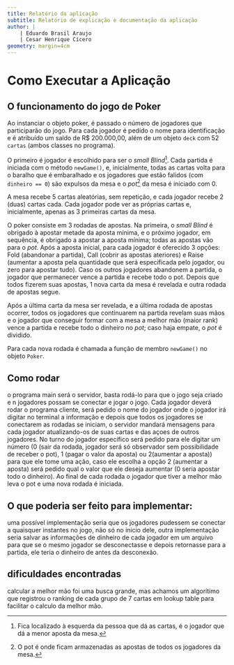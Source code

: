 ```yaml
---
title: Relatório da aplicação
subtitle: Relatório de explicação e documentação da aplicação
author: |
    | Eduardo Brasil Araujo
    | Cesar Henrique Cícero
geometry: margin=4cm 
---
```


# Como Executar a Aplicação

## O funcionamento do jogo de Poker

Ao instanciar o objeto poker, é passado o número de jogadores que participarão do jogo. Para cada jogador é pedido o nome para identificação e é atribuído um saldo de R$ 200.000,00, além de um objeto `deck` com 52 `cartas` (ambos classes no programa).

O primeiro é jogador é escolhido para ser o *small Blind*[^small_blind]. Cada partida é iniciada com o método `newGame()`, e, inicialmente, todas as cartas volta para o baralho que é embaralhado e os jogadores que estão falidos (com `dinheiro == 0`) são expulsos da mesa e o *pot*[^pot] da mesa é iniciado com 0.

[^small_blind]: Fica localizado à esquerda da pessoa que dá as cartas, é o jogador que dá a menor aposta da mesa.
[^pot]: O pot é onde ficam armazenadas as apostas de todos os jogadores da mesa.

A mesa recebe 5 cartas aleatórias, sem repetição, e cada jogador recebe 2 (duas) cartas cada. Cada jogador pode ver as próprias cartas e, inicialmente, apenas as 3 primeiras cartas da mesa.

O poker consiste em 3 rodadas de apostas. Na primeira, o *small Blind* é obrigado à apostar metade da aposta mínima, e o próximo jogador, em sequência, é obrigado a apostar a aposta mínima; todas as apostas vão para o *pot*. Após a aposta inicial, para cada jogador é oferecido 3 opções: Fold (abandonar a partida), Call (cobrir as apostas ateriores) e Raise (aumentar a aposta pela quantidade que será especificada pelo jogador, ou zero para apostar tudo). Caso os outros jogadores abandonem a partida, o jogador que permanecer vence a partida e recebe todo o pot. Depois que todos fizerem suas apostas, 1 nova carta da mesa é revelada e outra rodada de apostas segue.

Após a última carta da mesa ser revelada, e a última rodada de apostas ocorrer, todos os jogadores que continuarem na partida revelam suas mãos e o jogador que conseguir formar com a mesa a melhor mão (maior rank) vence a partida e recebe todo o dinheiro no *pot*; caso haja empate, o *pot* é dividido.

Para cada nova rodada é chamada a função de membro `newGame()` no objeto `Poker`.

## Como rodar

o programa main será o servidor, basta rodá-lo para que o jogo seja criado e n jogadores possam se conectar e jogar o jogo.
Cada jogador deverá rodar o programa cliente, será pedido o nome do jogador onde o jogador irá digitar no terminal a informação e depois que todos os jogadores se conectarem as rodadas se iniciam, o servidor mandará mensagens para cada jogador atualizando-os de suas cartas e das açoes de outros jogadores. No turno do jogador específico será pedido para ele digitar um número (0 (sair da rodada, jogador será só observador sem possibilidade de receber o pot), 1 (pagar o valor da aposta) ou 2(aumentar a aposta)) para que ele tome uma ação, caso ele escolha a opção 2 (aumentar a aposta) será pedido qual o valor que ele deseja aumentar (0 seria apostar todo o dinheiro). Ao final de cada rodada o jogador que tiver a melhor mão leva o pot e uma nova rodada é iniciada.

## O que poderia ser feito para implementar:

uma possível implementação seria que os jogadores pudessem se conectar a quaisquer instantes no jogo, não só no inicio  dele, outra implementação seria salvar as informações de dinheiro de cada jogador em um arquivo para que se o mesmo jogador se desconectasse e depois retornasse para a partida, ele teria o dinheiro de antes da desconexão.

## dificuldades encontradas

calcular a melhor mão foi uma busca grande, mas achamos um algorítimo que registrou o ranking de cada grupo de 7 cartas em lookup table para facilitar o calculo da melhor mão.
